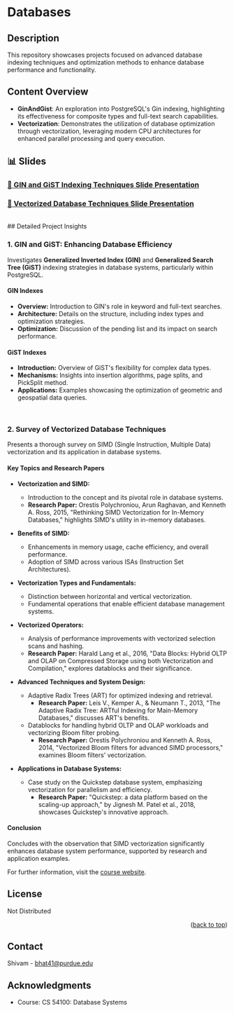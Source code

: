 # Databases

<section id="readme-top"></section>

## Description

This repository showcases projects focused on advanced database indexing techniques and optimization methods to enhance database performance and functionality.

## Content Overview

- **GinAndGist**: An exploration into PostgreSQL's Gin indexing, highlighting its effectiveness for composite types and full-text search capabilities.
- **Vectorization**: Demonstrates the utilization of database optimization through vectorization, leveraging modern CPU architectures for enhanced parallel processing and query execution.


## 📊 Slides

### [🔗 GIN and GiST Indexing Techniques Slide Presentation](./src/GinAndGist/GinAndGist.pdf)


### [🔗 Vectorized Database Techniques Slide Presentation](./src/Vectorization/)

<br>
## Detailed Project Insights

### 1. GIN and GiST: Enhancing Database Efficiency

Investigates **Generalized Inverted Index (GIN)** and **Generalized Search Tree (GiST)** indexing strategies in database systems, particularly within PostgreSQL.

#### GIN Indexes
- **Overview:** Introduction to GIN's role in keyword and full-text searches.
- **Architecture:** Details on the structure, including index types and optimization strategies.
- **Optimization:** Discussion of the pending list and its impact on search performance.

#### GiST Indexes
- **Introduction:** Overview of GiST's flexibility for complex data types.
- **Mechanisms:** Insights into insertion algorithms, page splits, and PickSplit method.
- **Applications:** Examples showcasing the optimization of geometric and geospatial data queries.

<br>

### 2. Survey of Vectorized Database Techniques

Presents a thorough survey on SIMD (Single Instruction, Multiple Data) vectorization and its application in database systems.

#### Key Topics and Research Papers

- **Vectorization and SIMD:**
  - Introduction to the concept and its pivotal role in database systems.
  - **Research Paper:** Orestis Polychroniou, Arun Raghavan, and Kenneth A. Ross, 2015, "Rethinking SIMD Vectorization for In-Memory Databases," highlights SIMD's utility in in-memory databases.

- **Benefits of SIMD:**
  - Enhancements in memory usage, cache efficiency, and overall performance.
  - Adoption of SIMD across various ISAs (Instruction Set Architectures).

- **Vectorization Types and Fundamentals:**
  - Distinction between horizontal and vertical vectorization.
  - Fundamental operations that enable efficient database management systems.

- **Vectorized Operators:**
  - Analysis of performance improvements with vectorized selection scans and hashing.
  - **Research Paper:** Harald Lang et al., 2016, "Data Blocks: Hybrid OLTP and OLAP on Compressed Storage using both Vectorization and Compilation," explores datablocks and their significance.

- **Advanced Techniques and System Design:**
  - Adaptive Radix Trees (ART) for optimized indexing and retrieval.
    - **Research Paper:** Leis V., Kemper A., & Neumann T., 2013, "The Adaptive Radix Tree: ARTful Indexing for Main-Memory Databases," discusses ART's benefits.
  - Datablocks for handling hybrid OLTP and OLAP workloads and vectorizing Bloom filter probing.
    - **Research Paper:** Orestis Polychroniou and Kenneth A. Ross, 2014, "Vectorized Bloom filters for advanced SIMD processors," examines Bloom filters' vectorization.

- **Applications in Database Systems:**
  - Case study on the Quickstep database system, emphasizing vectorization for parallelism and efficiency.
    - **Research Paper:** "Quickstep: a data platform based on the scaling-up approach," by Jignesh M. Patel et al., 2018, showcases Quickstep's innovative approach.

#### Conclusion

Concludes with the observation that SIMD vectorization significantly enhances database system performance, supported by research and application examples.

For further information, visit the [course website](https://www.cs.purdue.edu/homes/chunyi/teaching/cs536-sp23/cs536-sp23.html).

## License

Not Distributed

<p align="right">(<a href="#readme-top">back to top</a>)</p>

## Contact

Shivam - [bhat41@purdue.edu](mailto:bhat41@purdue.edu)

## Acknowledgments

* Course: CS 54100: Database Systems
